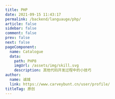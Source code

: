 ```yaml
---
title: PHP
date: 2021-09-15 11:43:17
permalink: /backend/languauge/php/
article: false
sidebar: false
comment: false
prev: false
next: false
pageComponent: 
  name: Catalogue
  data: 
    path: PHP8
    imgUrl: /assets/img/skill.svg
    description: 其他代码开发过程中的小技巧
author: 
  name: 诚城
  link: https://www.carveybunt.cn/user/profile/
titleTag: 原创
---
```

